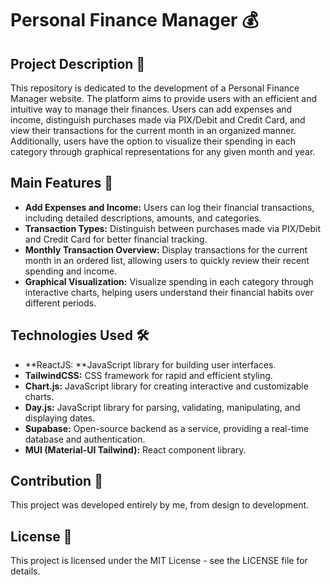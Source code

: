 # Personal Finance Manager 💰
## Project Description 📜
This repository is dedicated to the development of a Personal Finance Manager website. The platform aims to provide users with an efficient and intuitive way to manage their finances. Users can add expenses and income, distinguish purchases made via PIX/Debit and Credit Card, and view their transactions for the current month in an organized manner. Additionally, users have the option to visualize their spending in each category through graphical representations for any given month and year.

## Main Features 🌟
* **Add Expenses and Income:** Users can log their financial transactions, including detailed descriptions, amounts, and categories.
* **Transaction Types:** Distinguish between purchases made via PIX/Debit and Credit Card for better financial tracking.
* **Monthly Transaction Overview:** Display transactions for the current month in an ordered list, allowing users to quickly review their recent spending and income.
* **Graphical Visualization:** Visualize spending in each category through interactive charts, helping users understand their financial habits over different periods.

## Technologies Used 🛠️
* **ReactJS: **JavaScript library for building user interfaces.
* **TailwindCSS:** CSS framework for rapid and efficient styling.
* **Chart.js:** JavaScript library for creating interactive and customizable charts.
* **Day.js:** JavaScript library for parsing, validating, manipulating, and displaying dates.
* **Supabase:** Open-source backend as a service, providing a real-time database and authentication.
* **MUI (Material-UI Tailwind):** React component library.

## Contribution 🤝
This project was developed entirely by me, from design to development.

## License 📄
This project is licensed under the MIT License - see the LICENSE file for details.

